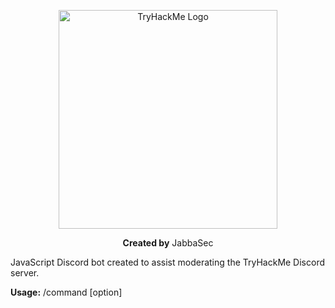 <p align="center"><img src="https://assets.tryhackme.com/img/THMlogo.png" width="350" title="TryHackMe Logo"></p>
<p align="center"><strong>Created by</strong> JabbaSec</p>

JavaScript Discord bot created to assist moderating the TryHackMe Discord server.

**Usage:** /command [option]